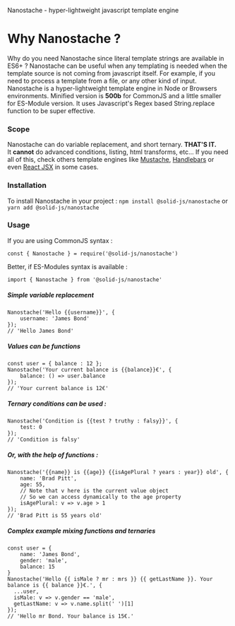 Nanostache - hyper-lightweight javascript template engine

# Why Nanostache ?

Why do you need Nanostache since literal template strings are available in ES6+ ?
Nanostache can be useful when any templating is needed when the template source is not coming from javascript itself.
For example, if you need to process a template from a file, or any other kind of input.
Nanostache is a hyper-lightweight template engine in Node or Browsers environments.
Minified version is **500b** for CommonJS and a little smaller for ES-Module version.
It uses Javascript's Regex based String.replace function to be super effective.


### Scope

Nanostache can do variable replacement, and short ternary. **THAT'S IT.**<br>
It **cannot** do advanced conditions, listing, html transforms, etc...
If you need all of this, check others template engines like [Mustache](https://mustache.github.io/), [Handlebars](https://handlebarsjs.com/) or even [React JSX](https://fr.reactjs.org/docs/introducing-jsx.html) in some cases.


### Installation

To install Nanostache in your project :
`npm install @solid-js/nanostache`
or
`yarn add @solid-js/nanostache`

### Usage

If you are using CommonJS syntax :

`const { Nanostache } = require('@solid-js/nanostache')`

Better, if ES-Modules syntax is available :

`import { Nanostache } from '@solid-js/nanostache'`

##### Simple variable replacement

```
Nanostache('Hello {{username}}', {
    username: 'James Bond'
});
// 'Hello James Bond'
```

##### Values can be functions 

```
const user = { balance : 12 };
Nanostache('Your current balance is {{balance}}€', {
    balance: () => user.balance
});
// 'Your current balance is 12€'
```

##### Ternary conditions can be used :

```
Nanostache('Condition is {{test ? truthy : falsy}}', {
    test: 0
});
// 'Condition is falsy'
```

##### Or, with the help of functions :
```
Nanostache('{{name}} is {{age}} {{isAgePlural ? years : year}} old', {
    name: 'Brad Pitt',
    age: 55,
    // Note that v here is the current value object
    // So we can access dynamically to the age property
    isAgePlural: v => v.age > 1
});
// 'Brad Pitt is 55 years old'
```

##### Complex example mixing functions and ternaries
 
``` 
const user = {
    name: 'James Bond',
    gender: 'male',
    balance: 15
}
Nanostache('Hello {{ isMale ? mr : mrs }} {{ getLastName }}. Your balance is {{ balance }}€.', {
  ...user,
  isMale: v => v.gender == 'male',
  getLastName: v => v.name.split(' ')[1]
});
// 'Hello mr Bond. Your balance is 15€.'
```